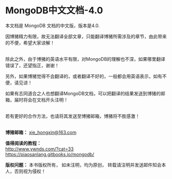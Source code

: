 # MongoDB中文文档-4.0

本文档是 MongoDB 文档的中文版，版本是4.0.
&ensp;

因博猪精力有限，故无法翻译全部文章，只能翻译博猪所需涉及的章节，由此带来的不便，希望大家谅解！  
&ensp;

除此之外，由于博猪的英语水平有限，对MongoDB的理解也不深，如果哪里翻译错误了，还望指正，谢谢！
&ensp;

另外，如果博猪觉得不会翻译的，或者翻译不好的，一般都会用英语表示，如有不便，请见谅！
&ensp;

如果有志同道合之人也想翻译MongoDB文档，可以把翻译的结果发送到博猪的邮箱，届时将会在文档开头注明！  
&ensp;

若有更好的合作方法，也请将其发送至博猪邮箱，博猪将不胜感激！  
&ensp;

**博猪邮箱：** xie_hongxin@163.com  

**值得阅读的教程：**  
http://www.ywnds.com/?cat=33  
https://piaosanlang.gitbooks.io/mongodb/  

**版权问题：** 本书版权所有， 如未注明，均为原创， 转载请注明并发送邮件知会本人，否则视为侵权！  



